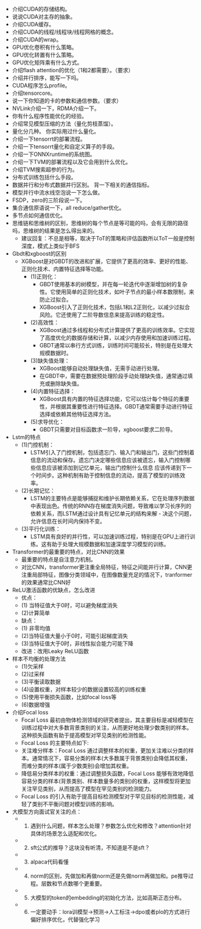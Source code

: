 - 介绍CUDA的存储结构。 
- 说说CUDA对主存的抽象。 
- 介绍CUDA缓存。 
- 介绍CUDA的线程/线程块/线程网格的概念。 
- 介绍CUDA的wrap。 
- GPU优化卷积有什么策略。 
- GPU优化转置有什么策略。 
- GPU优化矩阵乘有什么方式。 
- 介绍flash attention的优化（1和2都需要）。（要求） 
- 介绍并行排序，能写一下吗。 
- CUDA程序怎么profile。 
- 介绍tensorcore。 
- 说一下你知道的卡的参数和通信参数。（要求） 
- NVLink介绍一下，RDMA介绍一下。 
- 你有什么程序性能优化的经验。 
- 介绍常见模型压缩的方法（量化剪枝蒸馏）。 
- 量化分几种。 你实际用过什么量化。
- 介绍一下tensorrt的部署流程。 
- 介绍一下tensorrt量化和自定义算子的手段。 
- 介绍一下ONNXruntime的系统图。 
- 介绍一下TVM的部署流程以及它会用到什么优化。 
- 介绍TVM搜索超参的行为。 
- 分布式训练包括什么手段。 
- 数据并行和分布式数据并行区别。 背一下相关的通信指标。 
- 模型并行中流水线空泡说一下怎么做。 
- FSDP，zero的三阶段说一下。 
- 集合通信原语说一下，all reduce/gather优化。
- 多节点如何通信优化。
- 思维链和思维树的区别，思维树的每个节点是等可能的吗，会有无限的路径吗，思维树的结果是怎么得出来的。
  - 建议回复：不总是相等，取决于ToT的策略和评估函数所以ToT一般是控制深度，模式上类似于BFS
- Gbdt和xgboost的区别
  - XGBoost是对GBDT的改进和扩展，它提供了更高的效率、更好的性能、正则化技术、内置特征选择等功能。
    - (1)正则化：
      - GBDT使用基本的树模型，并在每一轮迭代中逐渐增加树的复杂性。它使用简单的正则化技术，如叶子节点的最小样本数限制，来防止过拟合。
      - XGBoost引入了正则化技术，包括L1和L2正则化，以减少过拟合风险。它还使用了二阶导数信息来提高训练的稳定性。
    - (2)高效性：
      - XGBoost通过多线程和分布式计算提供了更高的训练效率。它实现了高度优化的数据存储和计算，以减少内存使用和加速训练过程。
      - GBDT通常以串行方式训练，训练时间可能较长，特别是在处理大规模数据时。
    - (3)缺失值处理：
      - XGBoost能够自动处理缺失值，无需手动进行处理。
      - 在GBDT中，需要在数据预处理阶段手动处理缺失值，通常通过填充或删除缺失值。
    - (4)内置特征选择：
      - XGBoost具有内置的特征选择功能，它可以估计每个特征的重要性，并根据其重要性进行特征选择。GBDT通常需要手动进行特征选择或依赖其他特征选择方法。
    - (5)求导优化：
      - GBDT只需要对目标函数求一阶导，xgboost要求二阶导。
- Lstm的特点
  - (1)门控机制：
    - LSTM引入了门控机制，包括遗忘门、输入门和输出门，这些门控制着信息的流动和保存。遗忘门决定哪些信息应该被遗忘，输入门控制哪些信息应该被添加到记忆单元，输出门控制什么信息 应该传递到下一个时间步。这种机制有助于控制信息的流动，提高了模型的训练效率。
  - (2)长期记忆：
    - LSTM的主要特点是能够捕捉和维护长期依赖关系，它在处理序列数据中表现出色。传统的RNN存在梯度消失问题，导致难以学习长序列的依赖关系，而LSTM通过设计具有记忆单元的结构来解  - 决这个问题，允许信息在长时间内保持不变。
  - (3)平行化训练：
    - LSTM具有良好的并行性，可以加速训练过程，特别是在GPU上进行训练。这有助于处理大规模数据和加速深度学习模型的训练。
- Transformer的最重要的特点，对比CNN的效果
  - 最重要的特点是自注意力机制。
   - 对比CNN，transformer更注重全局特征，特征之间能并行计算，CNN更注重局部特征，图像分类领域中，在图像数量充足的情况下，tranformer的效果通常比CNN好
- ReLU激活函数的优缺点，怎么改进
  - 优点：
  - (1) 当特征值大于0时，可以避免梯度消失
  - (2)计算简单
  - 缺点：
  - (1) 非零均值
  - (2)当特征值大量小于0时，可能引起梯度消失
  - (3)当特征值大于0时，非线性拟合能力可能下降
  - 改进：改用Leaky ReLU函数
- 样本不均衡的处理方法
  - (1)欠采样
  - (2)过采样
  - (3)平衡读取数据
  - (4)设置权重，对样本较少的数据设置较高的训练权重
  - (5)使用平衡损失函数，比如focal loss等
  - (6)数据增强
- 介绍Focal loss
  - Focal Loss 最初由物体检测领域的研究者提出，其主要目标是减轻模型在训练过程中对大多数背景类别的关注，从而更好地处理少数类别的样本。这种损失函数有助于提高模型对罕见类别的检测性能。
  - Focal Loss 的主要特点如下:
   - 关注难分样本：Focal Loss 通过调整样本的权重，更加关注难以分类的样本。通常情况下，容易分类的样本(大多数属于背景类别)会降低其权重，而难分类的样本(属于少数类别)会增加其权重。
   - 降低易分类样本的权重：通过调整损失函数，Focal Loss 能够有效地降低容易分类的样本(背景类别、样本数量多的类别)的权重，这样模型将更加关注罕见类别，从而提高了模型在罕见类别的检测能力。
   - Focal Loss 的引入有助于提高目标检测模型对于罕见目标的检测性能，减轻了类别不平衡问题对模型训练的影响。
- 大模型方向面试官关注的点：
  - 1. 遇到什么问题，样本怎么处理？参数怎么优化和修改？attention针对具体的场景怎么适配和优化。
  - 2. sft公式的推导？这块没有听清，不知道是不是sft？
  - 3. alpaca代码看懂
  - 4. norm的区别，先做加和再做norm还是先做norm再做加和。pe推导过程。层数和节点数哪个更重要。
  - 5. 大模型的token的embedding的初始化方法，比如高斯正态分布。
  - 6. 一定要动手：lora训模型->预测->人工标注->dpo或者plo的方式进行偏好排序优化，代替强化学习

